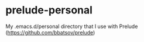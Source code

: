 prelude-personal
============

My .emacs.d/personal directory that I use with Prelude (https://github.com/bbatsov/prelude)
